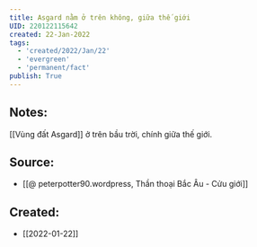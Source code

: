 ```yaml
---
title: Asgard nằm ở trên không, giữa thế giới
UID: 220122115642
created: 22-Jan-2022
tags:
  - 'created/2022/Jan/22'
  - 'evergreen'
  - 'permanent/fact'
publish: True
---
```

## Notes:
[[Vùng đất Asgard]] ở trên bầu trời, chính giữa thế giới.

## Source:
- [[@ peterpotter90.wordpress, Thần thoại Bắc Âu - Cửu giới]]


## Created:
- [[2022-01-22]]
